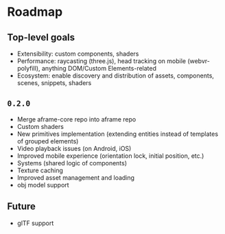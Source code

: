# Roadmap

## Top-level goals

* Extensibility: custom components, shaders
* Performance: raycasting (three.js), head tracking on mobile (webvr-polyfill), anything DOM/Custom Elements-related
* Ecosystem: enable discovery and distribution of assets, components, scenes, snippets, shaders

## `0.2.0`

* Merge aframe-core repo into aframe repo
* Custom shaders
* New primitives implementation (extending entities instead of templates of grouped elements)
* Video playback issues (on Android, iOS)
* Improved mobile experience (orientation lock, initial position, etc.)
* Systems (shared logic of components)
* Texture caching
* Improved asset management and loading
* obj model support

## Future

* glTF support
